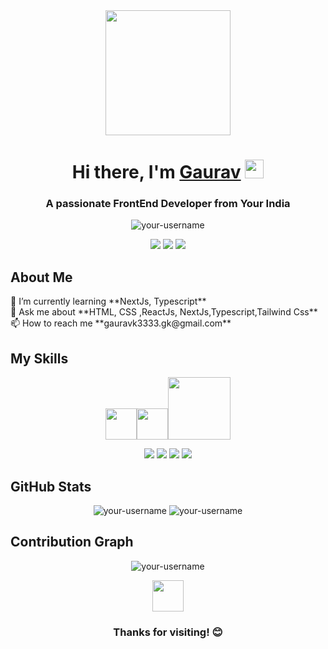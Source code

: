 <!-- Header Section with Animations -->
<div align="center">
  <img src="https://media.giphy.com/media/QTfX9Ejfra3ZmNxh6B/giphy.gif" width="200"/>
  <h1>Hi there, I'm <a href="https://yourwebsite.com">Gaurav</a> <img src="https://media.giphy.com/media/hvRJCLFzcasrR4ia7z/giphy.gif" width="30px"></h1>
  <h3>A passionate FrontEnd Developer from Your India</h3>
</div>

<!-- Visitor Badge -->
<p align="center"> 
  <img src="https://komarev.com/ghpvc/?username=your-username&label=Profile%20views&color=0e75b6&style=flat" alt="your-username" /> 
</p>

<!-- Social Media Icons -->
<p align="center">
  <a href="https://twitter.com/yourhandle"><img src="https://img.shields.io/badge/Twitter-%231DA1F2.svg?logo=Twitter&logoColor=white"/></a>
  <a href="https://linkedin.com/in/yourhandle"><img src="https://img.shields.io/badge/LinkedIn-%230077B5.svg?logo=LinkedIn&logoColor=white"/></a>
  <a href="https://instagram.com/yourhandle"><img src="https://img.shields.io/badge/Instagram-%23E4405F.svg?logo=Instagram&logoColor=white"/></a>
</p>

<!-- About Me Section -->
<h2>About Me</h2>
<p>
  🌱 I’m currently learning **NextJs, Typescript**<br/>
  💬 Ask me about **HTML, CSS ,ReactJs, NextJs,Typescript,Tailwind Css**<br/>
  📫 How to reach me **gauravk3333.gk@gmail.com**<br/>
</p>

<!-- Animated Skills Section -->
<h2>My Skills</h2>
<p align="center">
  <img src="https://media.giphy.com/media/ln7z2eWriiQAllfVcn/giphy.gif" width="50"><img src="https://media.giphy.com/media/Y4ak9Ki2GZCbJxAnJD/giphy.gif" width="50"><img src="https://media.giphy.com/media/kH1DBkPNyZPOk0BxrM/giphy.gif" width="100">
</p>
<p align="center">
  <img src="https://img.shields.io/badge/-JavaScript-F7DF1E?logo=javascript&logoColor=black&style=flat">
  <img src="https://img.shields.io/badge/-React-61DAFB?logo=react&logoColor=black&style=flat">
  <img src="https://img.shields.io/badge/-Node.js-339933?logo=node.js&logoColor=white&style=flat">
  <img src="https://img.shields.io/badge/-Python-3776AB?logo=python&logoColor=white&style=flat">
</p>

<!-- Projects Section -->


<!-- GitHub Stats -->
<h2>GitHub Stats</h2>
<p align="center">
  <img src="https://github-readme-stats.vercel.app/api?username=your-username&show_icons=true&theme=radical" alt="your-username" />
  <img src="https://github-readme-stats.vercel.app/api/top-langs/?username=your-username&layout=compact&theme=radical" alt="your-username" />
</p>

<!-- Contribution Graph -->
<h2>Contribution Graph</h2>
<p align="center">
  <img src="https://activity-graph.herokuapp.com/graph?username=your-username&theme=redical" alt="your-username" />
</p>

<!-- Animated Footer -->
<div align="center">
  <img src="https://media.giphy.com/media/xTiTnxpQ3ghPiB2Hp6/giphy.gif" width="50">
  <h3>Thanks for visiting! 😊</h3>
</div>
